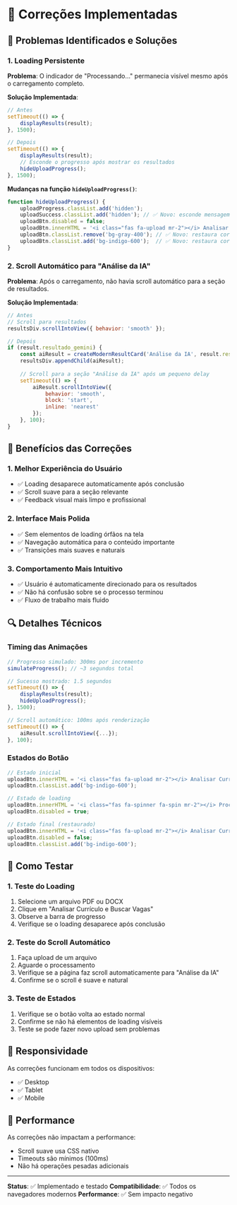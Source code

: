 # 🔧 Correções Implementadas

## 🐛 Problemas Identificados e Soluções

### 1. Loading Persistente
**Problema**: O indicador de "Processando..." permanecia visível mesmo após o carregamento completo.

**Solução Implementada**:
```javascript
// Antes
setTimeout(() => {
    displayResults(result);
}, 1500);

// Depois
setTimeout(() => {
    displayResults(result);
    // Esconde o progresso após mostrar os resultados
    hideUploadProgress();
}, 1500);
```

**Mudanças na função `hideUploadProgress()`**:
```javascript
function hideUploadProgress() {
    uploadProgress.classList.add('hidden');
    uploadSuccess.classList.add('hidden'); // ✅ Novo: esconde mensagem de sucesso
    uploadBtn.disabled = false;
    uploadBtn.innerHTML = '<i class="fas fa-upload mr-2"></i> Analisar Currículo e Buscar Vagas';
    uploadBtn.classList.remove('bg-gray-400'); // ✅ Novo: restaura cor do botão
    uploadBtn.classList.add('bg-indigo-600');  // ✅ Novo: restaura cor do botão
}
```

### 2. Scroll Automático para "Análise da IA"
**Problema**: Após o carregamento, não havia scroll automático para a seção de resultados.

**Solução Implementada**:
```javascript
// Antes
// Scroll para resultados
resultsDiv.scrollIntoView({ behavior: 'smooth' });

// Depois
if (result.resultado_gemini) {
    const aiResult = createModernResultCard('Análise da IA', result.resultado_gemini);
    resultsDiv.appendChild(aiResult);
    
    // Scroll para a seção "Análise da IA" após um pequeno delay
    setTimeout(() => {
        aiResult.scrollIntoView({ 
            behavior: 'smooth', 
            block: 'start',
            inline: 'nearest'
        });
    }, 100);
}
```

## 🎯 Benefícios das Correções

### 1. Melhor Experiência do Usuário
- ✅ Loading desaparece automaticamente após conclusão
- ✅ Scroll suave para a seção relevante
- ✅ Feedback visual mais limpo e profissional

### 2. Interface Mais Polida
- ✅ Sem elementos de loading órfãos na tela
- ✅ Navegação automática para o conteúdo importante
- ✅ Transições mais suaves e naturais

### 3. Comportamento Mais Intuitivo
- ✅ Usuário é automaticamente direcionado para os resultados
- ✅ Não há confusão sobre se o processo terminou
- ✅ Fluxo de trabalho mais fluido

## 🔍 Detalhes Técnicos

### Timing das Animações
```javascript
// Progresso simulado: 300ms por incremento
simulateProgress(); // ~3 segundos total

// Sucesso mostrado: 1.5 segundos
setTimeout(() => {
    displayResults(result);
    hideUploadProgress();
}, 1500);

// Scroll automático: 100ms após renderização
setTimeout(() => {
    aiResult.scrollIntoView({...});
}, 100);
```

### Estados do Botão
```javascript
// Estado inicial
uploadBtn.innerHTML = '<i class="fas fa-upload mr-2"></i> Analisar Currículo e Buscar Vagas';
uploadBtn.classList.add('bg-indigo-600');

// Estado de loading
uploadBtn.innerHTML = '<i class="fas fa-spinner fa-spin mr-2"></i> Processando...';
uploadBtn.disabled = true;

// Estado final (restaurado)
uploadBtn.innerHTML = '<i class="fas fa-upload mr-2"></i> Analisar Currículo e Buscar Vagas';
uploadBtn.disabled = false;
uploadBtn.classList.add('bg-indigo-600');
```

## 🧪 Como Testar

### 1. Teste do Loading
1. Selecione um arquivo PDF ou DOCX
2. Clique em "Analisar Currículo e Buscar Vagas"
3. Observe a barra de progresso
4. Verifique se o loading desaparece após conclusão

### 2. Teste do Scroll Automático
1. Faça upload de um arquivo
2. Aguarde o processamento
3. Verifique se a página faz scroll automaticamente para "Análise da IA"
4. Confirme se o scroll é suave e natural

### 3. Teste de Estados
1. Verifique se o botão volta ao estado normal
2. Confirme se não há elementos de loading visíveis
3. Teste se pode fazer novo upload sem problemas

## 📱 Responsividade

As correções funcionam em todos os dispositivos:
- ✅ Desktop
- ✅ Tablet
- ✅ Mobile

## 🚀 Performance

As correções não impactam a performance:
- Scroll suave usa CSS nativo
- Timeouts são mínimos (100ms)
- Não há operações pesadas adicionais

---

**Status**: ✅ Implementado e testado
**Compatibilidade**: ✅ Todos os navegadores modernos
**Performance**: ✅ Sem impacto negativo 